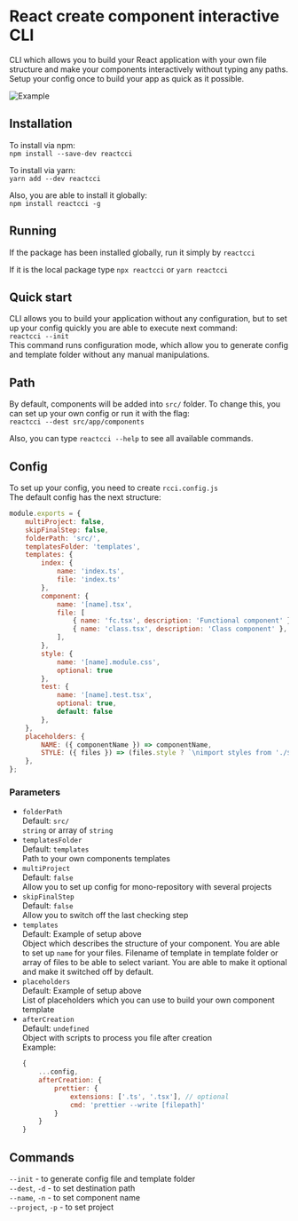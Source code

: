# React create component interactive CLI
CLI which allows you to build your React application with your own file structure and make your components interactively without typing any paths.
Setup your config once to build your app as quick as it possible.

![Example](https://raw.githubusercontent.com/coolassassin/reactcci/master/readme-example.gif)

## Installation
To install via npm:  
```npm install --save-dev reactcci```  

To install via yarn:  
```yarn add --dev reactcci```

Also, you are able to install it globally:  
```npm install reactcci -g```

## Running
If the package has been installed globally, run it simply by `reactcci`

If it is the local package type `npx reactcci` or `yarn reactcci`

## Quick start
CLI allows you to build your application without any configuration, 
but to set up your config quickly you are able to execute next command:  
`reactcci --init`  
This command runs configuration mode, 
which allow you to generate config and template folder without any manual manipulations.

## Path
By default, components will be added into `src/` folder. To change this, you can set up your own config or run it with the flag:  
```reactcci --dest src/app/components```

Also, you can type `reactcci --help` to see all available commands.

## Config
To set up your config, you need to create `rcci.config.js`  
The default config has the next structure:
```javascript
module.exports = {
    multiProject: false,
    skipFinalStep: false,
    folderPath: 'src/',
    templatesFolder: 'templates',
    templates: {
        index: {
            name: 'index.ts',
            file: 'index.ts'
        },
        component: {
            name: '[name].tsx',
            file: [
                { name: 'fc.tsx', description: 'Functional component' },
                { name: 'class.tsx', description: 'Class component' },
            ],
        },
        style: {
            name: '[name].module.css',
            optional: true
        },
        test: {
            name: '[name].test.tsx',
            optional: true,
            default: false
        },
    },
    placeholders: {
        NAME: ({ componentName }) => componentName,
        STYLE: ({ files }) => (files.style ? `\nimport styles from './${files.style.name}';` : ''),
    },
};
```

### Parameters

- `folderPath`  
Default: `src/`  
`string` or array of `string`  
- `templatesFolder`  
Default: `templates`  
Path to your own components templates
- `multiProject`  
Default: `false`  
Allow you to set up config for mono-repository with several projects
- `skipFinalStep`  
Default: `false`  
Allow you to switch off the last checking step  
- `templates`  
Default: Example of setup above  
Object which describes the structure of your component. 
You are able to set up `name` for your files. 
Filename of template in template folder or array of files to be able to select variant. 
You are able to make it optional and make it switched off by default.
- `placeholders`  
Default: Example of setup above  
List of placeholders which you can use to build your own component template
- `afterCreation`  
Default: `undefined`  
Object with scripts to process you file after creation  
Example:  
    ```javascript
    {
        ...config,
        afterCreation: {                
            prettier: {
                extensions: ['.ts', '.tsx'], // optional
                cmd: 'prettier --write [filepath]'
            }
        }
    }
    ```
  
## Commands
`--init` - to generate config file and template folder  
`--dest`, `-d` - to set destination path  
`--name`, `-n` - to set component name  
`--project`, `-p` - to set project